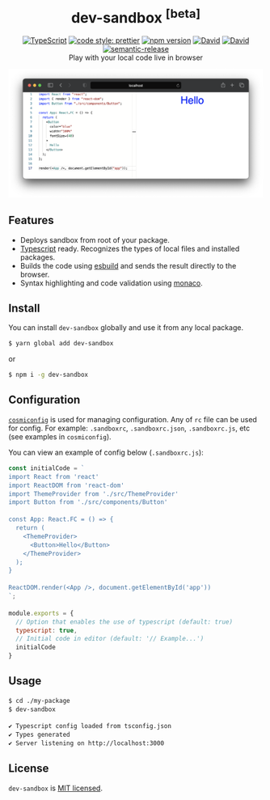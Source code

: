 <h1 align="center">
  dev-sandbox <sup>[beta]</sup>
</h1>

<div align="center">
  <a href="http://www.typescriptlang.org/"><img src="https://img.shields.io/badge/%3C%2F%3E-TypeScript-%230074c1.svg" alt="TypeScript" /></a>
  <a href="https://github.com/prettier/prettier"><img src="https://img.shields.io/badge/code_style-prettier-f8bc45.svg" alt="code style: prettier" /></a>
  <a href="https://www.npmjs.com/package/dev-sandbox"><img src="https://badge.fury.io/js/dev-sandbox.svg" alt="npm version" /></a>
  <a href="https://david-dm.org/iam-medvedev/dev-sandbox"><img src="https://status.david-dm.org/gh/iam-medvedev/dev-sandbox.svg" alt="David" /></a>
  <a href="https://david-dm.org/iam-medvedev/dev-sandbox"><img src="https://status.david-dm.org/gh/iam-medvedev/dev-sandbox.svg?type=dev" alt="David" /></a>
  <a href="https://github.com/semantic-release/semantic-release"><img src="https://img.shields.io/badge/%20%20%F0%9F%93%A6%F0%9F%9A%80-semantic--release-e10079.svg" alt="semantic-release" /></a>
</div>

<div align="center">
  Play with your local code live in browser
</div>

![dev-sandbox](https://raw.githubusercontent.com/iam-medvedev/dev-sandbox/master/screenshot.png)

## Features

- Deploys sandbox from root of your package.
- [Typescript](https://www.typescriptlang.org/) ready. Recognizes the types of local files and installed packages.
- Builds the code using [esbuild](https://esbuild.github.io) and sends the result directly to the browser.
- Syntax highlighting and code validation using [monaco](https://microsoft.github.io/monaco-editor/).

## Install

You can install `dev-sandbox` globally and use it from any local package.

```bash
$ yarn global add dev-sandbox
```

or

```bash
$ npm i -g dev-sandbox
```

## Configuration

[`cosmiconfig`](https://github.com/davidtheclark/cosmiconfig) is used for managing configuration. Any of `rc` file can be used for config. For example: `.sandboxrc`, `.sandboxrc.json`, `.sandboxrc.js`, etc (see examples in `cosmiconfig`).

You can view an example of config below (`.sandboxrc.js`):
```javascript
const initialCode = `
import React from 'react'
import ReactDOM from 'react-dom'
import ThemeProvider from './src/ThemeProvider'
import Button from './src/components/Button'

const App: React.FC = () => {
  return (
    <ThemeProvider>
      <Button>Hello</Button>
    </ThemeProvider>
  );
}

ReactDOM.render(<App />, document.getElementById('app'))
`;

module.exports = {
  // Option that enables the use of typescript (default: true)
  typescript: true,
  // Initial code in editor (default: '// Example...')
  initialCode
}
```

## Usage

```bash
$ cd ./my-package
$ dev-sandbox

✔ Typescript config loaded from tsconfig.json
✔ Types generated
✔ Server listening on http://localhost:3000
```

## License

`dev-sandbox` is [MIT licensed](./LICENSE).
